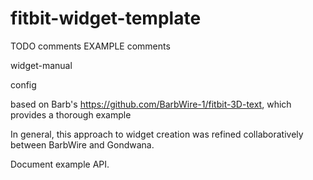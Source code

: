 # fitbit-widget-template

TODO comments
EXAMPLE comments

widget-manual

config

based on Barb's https://github.com/BarbWire-1/fitbit-3D-text, which provides a thorough example

In general, this approach to widget creation was refined collaboratively between BarbWire and Gondwana.

Document example API.